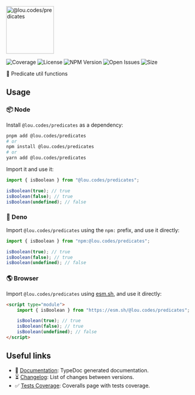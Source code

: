 <img alt="@lou.codes/predicates" id="logo" src="https://lou.codes/logos/lou_codes_predicates.svg" height="128" />

![Coverage][coverage-badge] ![License][license-badge]
![NPM Version][npm-version-badge] ![Open Issues][open-issues-badge]
![Size][size-badge]

🧐 Predicate util functions

## Usage

### 📦 Node

Install `@lou.codes/predicates` as a dependency:

```bash
pnpm add @lou.codes/predicates
# or
npm install @lou.codes/predicates
# or
yarn add @lou.codes/predicates
```

Import it and use it:

```typescript
import { isBoolean } from "@lou.codes/predicates";

isBoolean(true); // true
isBoolean(false); // true
isBoolean(undefined); // false
```

### 🦕 Deno

Import `@lou.codes/predicates` using the `npm:` prefix, and use it directly:

```typescript
import { isBoolean } from "npm:@lou.codes/predicates";

isBoolean(true); // true
isBoolean(false); // true
isBoolean(undefined); // false
```

### 🌎 Browser

Import `@lou.codes/predicates` using [esm.sh][esm.sh], and use it directly:

```html
<script type="module">
	import { isBoolean } from "https://esm.sh/@lou.codes/predicates";

	isBoolean(true); // true
	isBoolean(false); // true
	isBoolean(undefined); // false
</script>
```

## Useful links

-   📝 [Documentation][documentation]: TypeDoc generated documentation.
-   ⏳ [Changelog][changelog]: List of changes between versions.
-   ✅ [Tests Coverage][coverage]: Coveralls page with tests coverage.

<!-- Reference -->

[changelog]:
	https://github.com/loucyx/lou.codes/blob/main/packages/@lou.codes/predicates/CHANGELOG.md
[coverage-badge]:
	https://img.shields.io/coveralls/github/loucyx/lou.codes.svg?labelColor=666&color=0a8
[coverage]: https://coveralls.io/github/loucyx/lou.codes
[documentation]: https://lou.codes/libraries/lou_codes_predicates/
[esm.sh]: https://esm.sh
[license-badge]:
	https://img.shields.io/npm/l/@lou.codes/predicates.svg?labelColor=666&color=0a8
[npm-version-badge]:
	https://img.shields.io/npm/v/@lou.codes/predicates.svg?labelColor=666&color=0a8
[open-issues-badge]:
	https://img.shields.io/github/issues/loucyx/lou.codes.svg?labelColor=666&color=0a8
[size-badge]:
	https://img.shields.io/badge/dynamic/json?label=size&labelColor=666&color=0a8&suffix=KiB&query=%24.size&url=https%3A%2F%2Fraw.githubusercontent.com%2Floucyx%2Flou.codes%2Fmain%2Fpackages%2F%40lou.codes%2Fpredicates%2Fpackage.json
